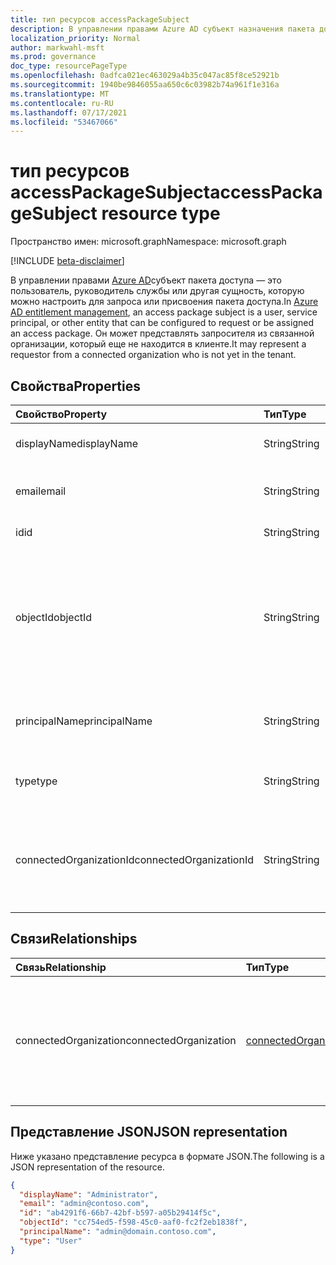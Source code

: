 ```yaml
---
title: тип ресурсов accessPackageSubject
description: В управлении правами Azure AD субъект назначения пакета доступа.
localization_priority: Normal
author: markwahl-msft
ms.prod: governance
doc_type: resourcePageType
ms.openlocfilehash: 0adfca021ec463029a4b35c047ac85f8ce52921b
ms.sourcegitcommit: 1940be9846055aa650c6c03982b74a961f1e316a
ms.translationtype: MT
ms.contentlocale: ru-RU
ms.lasthandoff: 07/17/2021
ms.locfileid: "53467066"
---
```

# <a name="accesspackagesubject-resource-type"></a><span data-ttu-id="ee7fc-103">тип ресурсов accessPackageSubject</span><span class="sxs-lookup"><span data-stu-id="ee7fc-103">accessPackageSubject resource type</span></span>

<span data-ttu-id="ee7fc-104">Пространство имен: microsoft.graph</span><span class="sxs-lookup"><span data-stu-id="ee7fc-104">Namespace: microsoft.graph</span></span>

[!INCLUDE [beta-disclaimer](../../includes/beta-disclaimer.md)]

<span data-ttu-id="ee7fc-105">В управлении правами [Azure AD](entitlementmanagement-root.md)субъект пакета доступа — это пользователь, руководитель службы или другая сущность, которую можно настроить для запроса или присвоения пакета доступа.</span><span class="sxs-lookup"><span data-stu-id="ee7fc-105">In [Azure AD entitlement management](entitlementmanagement-root.md), an access package subject is a user, service principal, or other entity that can be configured to request or be assigned an access package.</span></span>  <span data-ttu-id="ee7fc-106">Он может представлять запросителя из связанной организации, который еще не находится в клиенте.</span><span class="sxs-lookup"><span data-stu-id="ee7fc-106">It may represent a requestor from a connected organization who is not yet in the tenant.</span></span>

## <a name="properties"></a><span data-ttu-id="ee7fc-107">Свойства</span><span class="sxs-lookup"><span data-stu-id="ee7fc-107">Properties</span></span>

| <span data-ttu-id="ee7fc-108">Свойство</span><span class="sxs-lookup"><span data-stu-id="ee7fc-108">Property</span></span>     | <span data-ttu-id="ee7fc-109">Тип</span><span class="sxs-lookup"><span data-stu-id="ee7fc-109">Type</span></span>        | <span data-ttu-id="ee7fc-110">Описание</span><span class="sxs-lookup"><span data-stu-id="ee7fc-110">Description</span></span> |
|:-------------|:------------|:------------|
|<span data-ttu-id="ee7fc-111">displayName</span><span class="sxs-lookup"><span data-stu-id="ee7fc-111">displayName</span></span>|<span data-ttu-id="ee7fc-112">String</span><span class="sxs-lookup"><span data-stu-id="ee7fc-112">String</span></span>|<span data-ttu-id="ee7fc-113">Отображение имени субъекта.</span><span class="sxs-lookup"><span data-stu-id="ee7fc-113">The display name of the subject.</span></span>|
|<span data-ttu-id="ee7fc-114">email</span><span class="sxs-lookup"><span data-stu-id="ee7fc-114">email</span></span>|<span data-ttu-id="ee7fc-115">String</span><span class="sxs-lookup"><span data-stu-id="ee7fc-115">String</span></span>|<span data-ttu-id="ee7fc-116">Адрес электронной почты субъекта.</span><span class="sxs-lookup"><span data-stu-id="ee7fc-116">The email address of the subject.</span></span>|
|<span data-ttu-id="ee7fc-117">id</span><span class="sxs-lookup"><span data-stu-id="ee7fc-117">id</span></span>|<span data-ttu-id="ee7fc-118">String</span><span class="sxs-lookup"><span data-stu-id="ee7fc-118">String</span></span>| <span data-ttu-id="ee7fc-119">Только для чтения.</span><span class="sxs-lookup"><span data-stu-id="ee7fc-119">Read-only.</span></span>|
|<span data-ttu-id="ee7fc-120">objectId</span><span class="sxs-lookup"><span data-stu-id="ee7fc-120">objectId</span></span>|<span data-ttu-id="ee7fc-121">String</span><span class="sxs-lookup"><span data-stu-id="ee7fc-121">String</span></span>|<span data-ttu-id="ee7fc-122">Идентификатор объекта субъекта.</span><span class="sxs-lookup"><span data-stu-id="ee7fc-122">The object identifier of the subject.</span></span> <span data-ttu-id="ee7fc-123">`null` если субъект еще не является пользователем в клиенте.</span><span class="sxs-lookup"><span data-stu-id="ee7fc-123">`null` if the subject is not yet a user in the tenant.</span></span>|
|<span data-ttu-id="ee7fc-124">principalName</span><span class="sxs-lookup"><span data-stu-id="ee7fc-124">principalName</span></span>|<span data-ttu-id="ee7fc-125">String</span><span class="sxs-lookup"><span data-stu-id="ee7fc-125">String</span></span>|<span data-ttu-id="ee7fc-126">Основное имя, если известно, субъекта.</span><span class="sxs-lookup"><span data-stu-id="ee7fc-126">The principal name, if known, of the subject.</span></span>|
|<span data-ttu-id="ee7fc-127">type</span><span class="sxs-lookup"><span data-stu-id="ee7fc-127">type</span></span>|<span data-ttu-id="ee7fc-128">String</span><span class="sxs-lookup"><span data-stu-id="ee7fc-128">String</span></span>|<span data-ttu-id="ee7fc-129">Тип ресурса субъекта.</span><span class="sxs-lookup"><span data-stu-id="ee7fc-129">The resource type of the subject.</span></span>|
|<span data-ttu-id="ee7fc-130">connectedOrganizationId</span><span class="sxs-lookup"><span data-stu-id="ee7fc-130">connectedOrganizationId</span></span>|<span data-ttu-id="ee7fc-131">String</span><span class="sxs-lookup"><span data-stu-id="ee7fc-131">String</span></span>|<span data-ttu-id="ee7fc-132">Идентификатор связанной организации субъекта.</span><span class="sxs-lookup"><span data-stu-id="ee7fc-132">The identifier of the connected organization of the subject.</span></span>|

## <a name="relationships"></a><span data-ttu-id="ee7fc-133">Связи</span><span class="sxs-lookup"><span data-stu-id="ee7fc-133">Relationships</span></span>

| <span data-ttu-id="ee7fc-134">Связь</span><span class="sxs-lookup"><span data-stu-id="ee7fc-134">Relationship</span></span> | <span data-ttu-id="ee7fc-135">Тип</span><span class="sxs-lookup"><span data-stu-id="ee7fc-135">Type</span></span>        | <span data-ttu-id="ee7fc-136">Описание</span><span class="sxs-lookup"><span data-stu-id="ee7fc-136">Description</span></span> |
|:-------------|:------------|:------------|
|<span data-ttu-id="ee7fc-137">connectedOrganization</span><span class="sxs-lookup"><span data-stu-id="ee7fc-137">connectedOrganization</span></span>|[<span data-ttu-id="ee7fc-138">connectedOrganization</span><span class="sxs-lookup"><span data-stu-id="ee7fc-138">connectedOrganization</span></span>](connectedorganization.md)| <span data-ttu-id="ee7fc-139">Подключенная организация субъекта.</span><span class="sxs-lookup"><span data-stu-id="ee7fc-139">The connected organization of the subject.</span></span> <span data-ttu-id="ee7fc-140">Только для чтения.</span><span class="sxs-lookup"><span data-stu-id="ee7fc-140">Read-only.</span></span> <span data-ttu-id="ee7fc-141">Допускается значение null.</span><span class="sxs-lookup"><span data-stu-id="ee7fc-141">Nullable.</span></span>|


## <a name="json-representation"></a><span data-ttu-id="ee7fc-142">Представление JSON</span><span class="sxs-lookup"><span data-stu-id="ee7fc-142">JSON representation</span></span>

<span data-ttu-id="ee7fc-143">Ниже указано представление ресурса в формате JSON.</span><span class="sxs-lookup"><span data-stu-id="ee7fc-143">The following is a JSON representation of the resource.</span></span>

<!-- {
  "blockType": "resource",
  "optionalProperties": [

  ],
  "@odata.type": "microsoft.graph.accessPackageSubject",
  "keyProperty": "id"
}-->

```json
{
  "displayName": "Administrator",
  "email": "admin@contoso.com",
  "id": "ab4291f6-66b7-42bf-b597-a05b29414f5c",
  "objectId": "cc754ed5-f598-45c0-aaf0-fc2f2eb1838f",
  "principalName": "admin@domain.contoso.com",
  "type": "User"
}
```

<!-- uuid: 16cd6b66-4b1a-43a1-adaf-3a886856ed98
2019-02-04 14:57:30 UTC -->
<!-- {
  "type": "#page.annotation",
  "description": "accessPackageSubject resource",
  "keywords": "",
  "section": "documentation",
  "tocPath": ""
}-->

